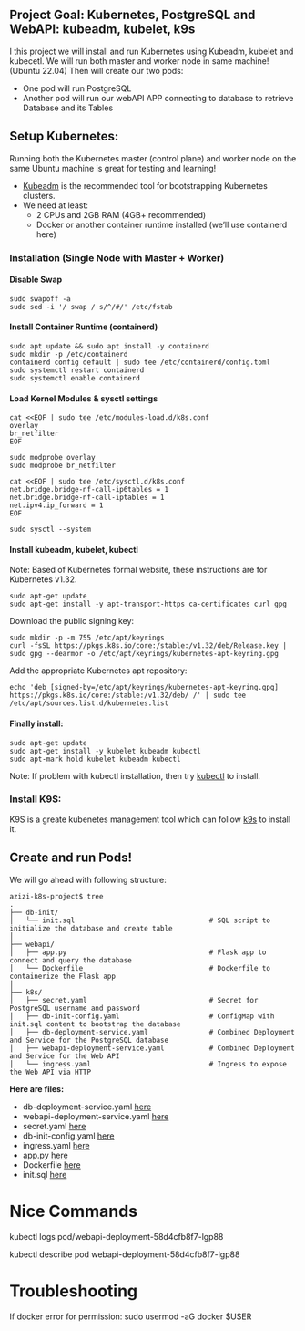 ## Project Goal: Kubernetes, PostgreSQL and WebAPI: kubeadm, kubelet, k9s
I this project we will install and run Kubernetes using Kubeadm, kubelet and kubecetl.
We will run both master and worker node in same machine! (Ubuntu 22.04)
Then will create our two pods:
* One pod will run PostgreSQL
* Another pod will run our webAPI APP connecting to database to retrieve Database and its Tables

## Setup Kubernetes: 
Running both the Kubernetes master (control plane) and worker node on the same Ubuntu machine is great for testing and learning! 

* [Kubeadm](https://kubernetes.io/docs/setup/production-environment/tools/kubeadm/install-kubeadm/) is the recommended tool for bootstrapping Kubernetes clusters. 
* We need at least:
  * 2 CPUs and 2GB RAM (4GB+ recommended)
  * Docker or another container runtime installed (we’ll use containerd here)

### Installation (Single Node with Master + Worker)
#### Disable Swap
```
sudo swapoff -a
sudo sed -i '/ swap / s/^/#/' /etc/fstab
```
#### Install Container Runtime (containerd)
```
sudo apt update && sudo apt install -y containerd
sudo mkdir -p /etc/containerd
containerd config default | sudo tee /etc/containerd/config.toml
sudo systemctl restart containerd
sudo systemctl enable containerd
```
#### Load Kernel Modules & sysctl settings
```
cat <<EOF | sudo tee /etc/modules-load.d/k8s.conf
overlay
br_netfilter
EOF

sudo modprobe overlay
sudo modprobe br_netfilter

cat <<EOF | sudo tee /etc/sysctl.d/k8s.conf
net.bridge.bridge-nf-call-ip6tables = 1
net.bridge.bridge-nf-call-iptables = 1
net.ipv4.ip_forward = 1
EOF

sudo sysctl --system
```

#### Install kubeadm, kubelet, kubectl
Note: Based of Kubernetes formal website, these instructions are for Kubernetes v1.32.

```
sudo apt-get update
sudo apt-get install -y apt-transport-https ca-certificates curl gpg
```
Download the public signing key:
```
sudo mkdir -p -m 755 /etc/apt/keyrings
curl -fsSL https://pkgs.k8s.io/core:/stable:/v1.32/deb/Release.key | sudo gpg --dearmor -o /etc/apt/keyrings/kubernetes-apt-keyring.gpg
``` 
Add the appropriate Kubernetes apt repository:
```
echo 'deb [signed-by=/etc/apt/keyrings/kubernetes-apt-keyring.gpg] https://pkgs.k8s.io/core:/stable:/v1.32/deb/ /' | sudo tee /etc/apt/sources.list.d/kubernetes.list
```
#### Finally install:
```
sudo apt-get update
sudo apt-get install -y kubelet kubeadm kubectl
sudo apt-mark hold kubelet kubeadm kubectl
```
Note: If problem with kubectl installation, then try [kubectl](https://kubernetes.io/docs/tasks/tools/install-kubectl-linux/) to install. 

### Install K9S:
K9S is a greate kubenetes management tool which can follow [k9s](https://dev.to/dm8ry/how-to-install-k9s-on-ubuntu-a-step-by-step-guide-2f98) to install it. 

## Create and run Pods!
We will go ahead with following structure:
```
azizi-k8s-project$ tree
.
├── db-init/
│   └── init.sql                                 # SQL script to initialize the database and create table
│
├── webapi/
│   ├── app.py                                   # Flask app to connect and query the database
│   └── Dockerfile                               # Dockerfile to containerize the Flask app
│
├── k8s/
│   ├── secret.yaml                              # Secret for PostgreSQL username and password
│   ├── db-init-config.yaml                      # ConfigMap with init.sql content to bootstrap the database
│   ├── db-deployment-service.yaml               # Combined Deployment and Service for the PostgreSQL database
│   ├── webapi-deployment-service.yaml           # Combined Deployment and Service for the Web API
│   └── ingress.yaml                             # Ingress to expose the Web API via HTTP
```
**Here are files:**
* db-deployment-service.yaml [here](k8s/db-deployment-service.yaml)
* webapi-deployment-service.yaml [here](k8s/webapi-deployment-service.yaml)
* secret.yaml [here](secret.yaml)
* db-init-config.yaml [here](k8s/db-init-config.yaml)
* ingress.yaml [here](k8s/ingress.yaml)
* app.py [here](webapi/app.py)
* Dockerfile [here](webapi/Dockerfile)
* init.sql [here](db-init/init.sql)



# Nice Commands

kubectl logs pod/webapi-deployment-58d4cfb8f7-lgp88

kubectl describe pod webapi-deployment-58d4cfb8f7-lgp88


# Troubleshooting
If docker error for permission: 
sudo usermod -aG docker $USER    






